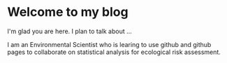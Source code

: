 # Welcome to my blog

I'm glad you are here. I plan to talk about ...

I am an Environmental Scientist who is learing to use github and github pages to collaborate on statistical analysis for ecological risk assessment.
